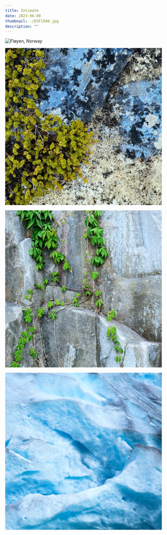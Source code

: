 ```yaml
---
title: Intimate
date: 2023-06-08
thumbnail: ./DSF1948.jpg
description: ""
---
```


![Fløyen, Norway](./DSF1948.jpg "Fløyen, Norway")

![Dovrefjell, Norway](./DSF0097.jpg "Dovrefjell, Norway")

![Nesoddtangen, Norway](./DSF0017.jpg "Nesoddtangen, Norway")

![Nigardsbreen, Norway](./DSF3655.jpg "Nigardsbreen, Norway")
